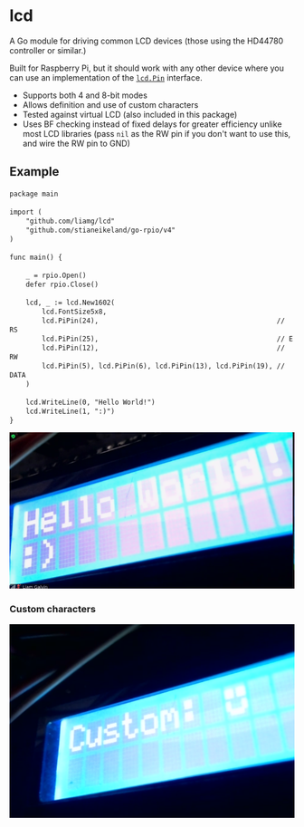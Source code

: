# lcd

A Go module for driving common LCD devices (those using the HD44780 controller or similar.)

Built for Raspberry Pi, but it should work with any other device where you can use an implementation of the [`lcd.Pin`](https://github.com/liamg/lcd/blob/main/pin.go#L3-L9) interface.

- Supports both 4 and 8-bit modes
- Allows definition and use of custom characters
- Tested against virtual LCD (also included in this package)
- Uses BF checking instead of fixed delays for greater efficiency unlike most LCD libraries (pass `nil` as the RW pin if you don't want to use this, and wire the RW pin to GND)

## Example

```golang
package main

import (
	"github.com/liamg/lcd"
	"github.com/stianeikeland/go-rpio/v4"
)

func main() {

	_ = rpio.Open()
	defer rpio.Close()

	lcd, _ := lcd.New1602(
		lcd.FontSize5x8,
		lcd.PiPin(24),                                            // RS
		lcd.PiPin(25),                                            // E
		lcd.PiPin(12),                                            // RW
		lcd.PiPin(5), lcd.PiPin(6), lcd.PiPin(13), lcd.PiPin(19), // DATA
	)

	lcd.WriteLine(0, "Hello World!")
	lcd.WriteLine(1, ":)")
}
```

![Demo](demo.png)

### Custom characters

![Custom characters](custom.png)

